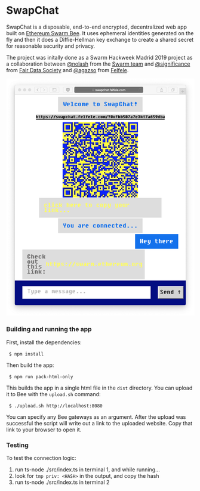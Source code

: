 # SwapChat

SwapChat is a disposable, end-to-end encrypted, decentralized web app built on [Ethereum Swarm Bee](https://github.com/ethersphere/bee). It uses ephemeral identities generated on the fly and then it does a Diffie-Hellman key exchange to create a shared secret for reasonable security and privacy.

The project was initally done as a Swarm Hackweek Madrid 2019 project as a collaboration between [@nolash](https://github.com/nolash) from the [Swarm team](https://swarm.ethereum.org/) and [@significance](https://github.com/significance) from [Fair Data Society](https://github.com/fairDataSociety) and [@agazso](https://github.com/agazso) from [Felfele](https://github.com/felfele).

[<img src="screenshot.png" width=800>](screenshot.png)

### Building and running the app

First, install the dependencies:

```
 $ npm install
```

Then build the app:

```
 $ npm run pack-html-only
```

This builds the app in a single html file in the `dist` directory. You can upload it to Bee with the `upload.sh` command:

```
 $ ./upload.sh http://localhost:8080
```
You can specify any Bee gateways as an argument. After the upload was successful the script will write out a link to the uploaded website. Copy that link to your browser to open it.

### Testing

To test the connection logic:

1. run ts-node ./src/index.ts in terminal 1, and while running...
1. look for `tmp priv: <HASH>` in the output, and copy the hash
1. run ts-node ./src/index.ts <HASH> in terminal 2
